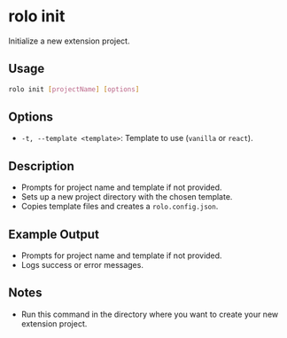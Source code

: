 # rolo init

Initialize a new extension project.

## Usage

```sh
rolo init [projectName] [options]
```

## Options

- `-t, --template <template>`: Template to use (`vanilla` or `react`).

## Description

- Prompts for project name and template if not provided.
- Sets up a new project directory with the chosen template.
- Copies template files and creates a `rolo.config.json`.

## Example Output

- Prompts for project name and template if not provided.
- Logs success or error messages.

## Notes

- Run this command in the directory where you want to create your new extension project.

